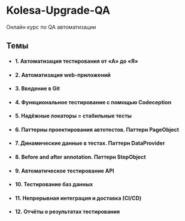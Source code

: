 # Kolesa-Upgrade-QA
Онлайн курс по QA автоматизации
## Темы
- #### 1. Автоматизация тестирования от «А» до «Я»
- #### 2. Автоматизация web-приложений
- #### 3. Введение в Git
- #### 4. Функциональное тестирование с помощью Codeception
- #### 5. Надёжные локаторы = стабильные тесты
- #### 6. Паттерны проектирования автотестов. Паттерн PageObject
- #### 7. Динамические данные в тестах. Паттерн DataProvider
- #### 8. Before and after annotation. Паттерн StepObject
- #### 9. Автоматическое тестирование API
- #### 10. Тестирование баз данных
- #### 11. Непрерывная интеграция и доставка (СI/CD)
- #### 12. Отчёты о результатах тестирования

